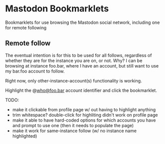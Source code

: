 # Mastodon Bookmarklets
Bookmarklets for use browsing the Mastodon social network, including one for remote following

## Remote follow

The eventual intention is for this to be used for all follows, regardless of whether they are for the instance you are on, or not. Why? I can be browsing at instance foo.bar, where I have an account, but still want to use my bar.foo account to follow.

Right now, only other-instance-account(s) functionality is working.

Highlight the @who@foo.bar account identifier and click the bookmarklet.

TODO:

* make it clickable from profile page w/ out having to highlight anything
* trim whitespace? double-click for highliting didn't work on profile page
* make it able to have hard-coded options for which accounts you have and prompt to use one (then it needs to populate the page)
* make it work for same-instance follow (w/ no instance name highlighted)
